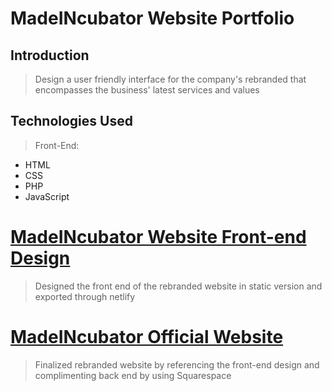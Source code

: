 # MadeINcubator Website Portfolio
## Introduction
> Design a user friendly interface for the company's rebranded that encompasses the business' latest services and values


## Technologies Used
> Front-End: 
* HTML
* CSS
* PHP
* JavaScript


# [MadeINcubator Website Front-end Design](https://madeincboston.netlify.app/index.html)
> Designed the front end of the rebranded website in static version and exported through netlify


# [MadeINcubator Official Website](https://www.madeincboston.com/)
> Finalized rebranded website by referencing the front-end design and complimenting back end by using Squarespace 
